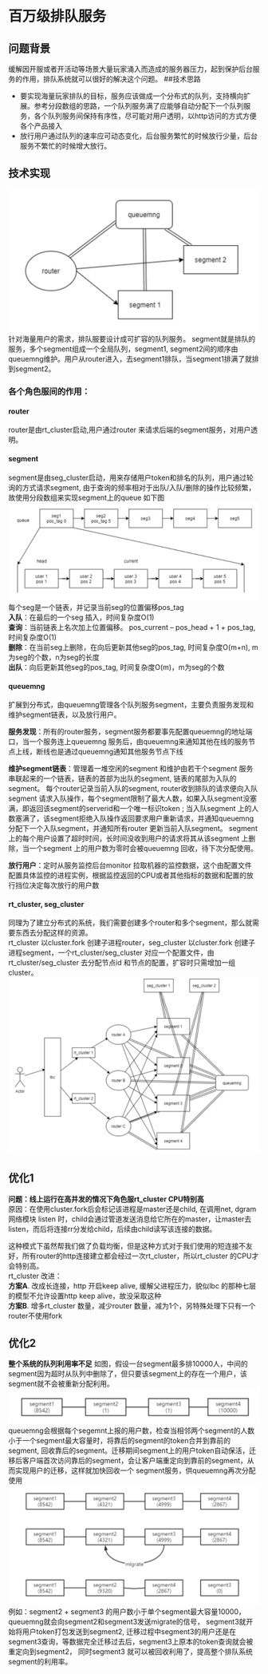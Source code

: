 # 百万级排队服务
## 问题背景
缓解因开服或者开活动等场景大量玩家涌入而造成的服务器压力，起到保护后台服务的作用，排队系统就可以很好的解决这个问题。
##技术思路
* 要实现海量玩家排队的目标，服务应该做成一个分布式的队列，支持横向扩展。参考分段数组的思路，一个队列服务满了应能够自动分配下一个队列服务，各个队列服务间保持有序性，尽可能对用户透明，以http访问的方式方便各个产品接入  
* 放行用户通过队列的速率应可动态变化，后台服务繁忙的时候放行少量，后台服务不繁忙的时候增大放行。
## 技术实现
![最初版](../../imgs/排队最初版.png)
针对海量用户的需求，排队服要设计成可扩容的队列服务。 segment就是排队的服务，多个segment组成一个全局队列，segment1, segment2间的顺序由queuemng维护。用户从router进入，去segment1排队，当segment1排满了就排到segment2。  
### 各个角色服间的作用：
#### router
router是由rt_cluster启动,用户通过router 来请求后端的segment服务，对用户透明。
#### segment
segment是由seg_cluster启动，用来存储用户token和排名的队列，用户通过轮询的方式请求segment, 由于查询的频率相对于出队/入队/删除的操作比较频繁，故使用分段数组来实现segment上的queue
如下图 ![](../../imgs/排队segment.png)
每个seg是一个链表，并记录当前seg的位置偏移pos_tag  
**入队**：在最后的一个seg 插入，时间复杂度O(1)  
**查询**：当前链表上名次加上位置偏移。 pos_current – pos_head + 1 + pos_tag, 时间复杂度O(1)  
**删除**：在当前seg上删除，在向后更新其他seg的pos_tag, 时间复杂度O(m+n), m为seg的个数，n为seg的长度  
**出队**：向后更新其他seg的pos_tag, 时间复杂度O(m)，m为seg的个数  
#### queuemng
扩展到分布式，由queuemng管理各个队列服务segment，主要负责服务发现和维护segment链表，以及放行用户。  

**服务发现**：所有的router服务，segment服务都要事先配置queuemng的地址端口，当一个服务连上queuemng 服务后，由queuemng来通知其他在线的服务节点上线，断线也是通过queuemng通知其他服务节点下线  

**维护segment链表**：管理着一堆空闲的segment 和维护由若干个segment 服务串联起来的一个链表，链表的首部为出队的segment, 链表的尾部为入队的segment。 每个router记录当前入队的segment, router收到排队的请求便向入队segment 请求入队操作，每个segment限制了最大人数，如果入队segment没塞满，即返回该segment的serverid和一个唯一标识token ; 当入队segment 上的人数塞满了，该segment拒绝入队操作返回要求用户重新请求，并通知queuemng 分配下一个入队segment，并通知所有router 更新当前入队segment。 segment 上的每个用户设置了超时时间，长时间没收到用户的请求将其从该segment 上删除，当一个segment 上的用户数为零时会被queuemng 回收，待下次分配使用。  

**放行用户**：定时从服务监控后台monitor 拉取机器的监控数据，这个由配置文件 配置具体监控的进程实例，根据监控返回的CPU或者其他指标的数据和配置的放行挡位决定每次放行的用户数  
#### rt_cluster, seg_cluster
同理为了建立分布式的系统，我们需要创建多个router和多个segment，那么就需要东西去分配这样的资源。  
rt_cluster 以cluster.fork 创建子进程router，seg_cluster 以cluster.fork 创建子进程segment，一个rt_cluster/seg_cluster 对应一个配置文件，由rt_cluster/seg_cluster 去分配节点id 和节点的配置，扩容时只需增加一组cluster。
![](../../imgs/排队分布式.png)

## 优化1
**问题：线上运行在高并发的情况下角色服rt_cluster CPU特别高**  
原因：在使用cluster.fork后会标记该进程是master还是child, 在调用net, dgram 网络模块 listen 时，child会通过管道发送消息给它所在的master，让master去listen，而后将连接rr分发给child，后续由child读写该连接的数据。

这种模式下虽然帮我们做了负载均衡，但是这种方式对于我们使用的短连接不友好，所有router的http连接建立都会经过一次rt_cluster，所以rt_cluster 的CPU才会特别高。  
rt_cluster 改进：  
**方案A**. 改成长连接，http 开启keep alive, 缓解父进程压力，貌似lbc 的那种七层的模型不允许设置http keep alive，故没采取这种  
**方案B**. 增多rt_cluster 数量，减少router 数量，减为1个，另特殊处理下只有一个router不使用fork

## 优化2
**整个系统的队列利用率不足**
如图，假设一台segment最多排10000人，中间的segment因为超时从队列中删除了，但只要该segment上的存在一个用户，该segment就不会被重新分配利用。  
![](../../imgs/队列利用率不足1.png)
queuemng会根据每个segemnt上报的用户数，检查当相邻两个segment的人数小于一个segment最大容量时，将靠后的segment的token合并到靠前的segment, 回收靠后的segment。迁移期间segment上的用户token自动保活，迁移后客户端首次访问靠后的segment，会让客户端重定向到靠前的segment，从而实现用户的迁移，这样就加快回收一个 segment服务，供queuemng再次分配使用
![](../../imgs/队列利用率不足2.png)
例如：segment2 + segment3 的用户数小于单个segment最大容量10000，queuemng就会向segment2和segment3发送migrate的信号， segment3就开始将用户token打包发送到segment2, 迁移过程中segment3的用户还是在segment3查询，等数据完全迁移过去后，segment3上原本的token查询就会被重定向到segment2， 同时segment3 就可以被回收利用了，提高整个排队系统segment的利用率。

 